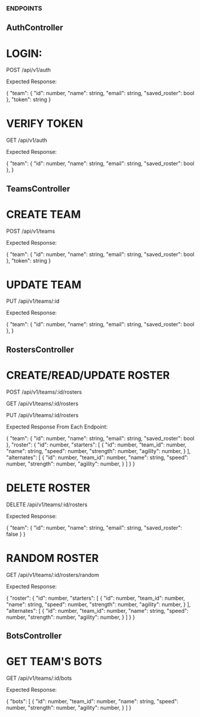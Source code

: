 ### ENDPOINTS

## AuthController

# LOGIN:

POST /api/v1/auth

Expected Response:

{
    "team": {
        "id": number,
        "name": string,
        "email": string,
        "saved_roster": bool
    },
    "token": string
}


# VERIFY TOKEN

GET /api/v1/auth

Expected Response:

{
    "team": {
        "id": number,
        "name": string,
        "email": string,
        "saved_roster": bool
    },
}


## TeamsController

# CREATE TEAM

POST /api/v1/teams

Expected Response:

{
    "team": {
        "id": number,
        "name": string,
        "email": string,
        "saved_roster": bool
    },
    "token": string
}


# UPDATE TEAM

PUT /api/v1/teams/:id

Expected Response:

{
    "team": {
        "id": number,
        "name": string,
        "email": string,
        "saved_roster": bool
    },
}


## RostersController

# CREATE/READ/UPDATE ROSTER

POST /api/v1/teams/:id/rosters

GET /api/v1/teams/:id/rosters

PUT /api/v1/teams/:id/rosters


Expected Response From Each Endpoint:

{
    "team": {
        "id": number,
        "name": string,
        "email": string,
        "saved_roster": bool
    },
    "roster": {
        "id": number,
        "starters": [
            {
                "id": number,
                "team_id": number,
                "name": string,
                "speed": number,
                "strength": number,
                "agility": number,
            }
        ],
        "alternates": [
            {
                "id": number,
                "team_id": number,
                "name": string,
                "speed": number,
                "strength": number,
                "agility": number,
            }
        ]
    }
}



# DELETE ROSTER

DELETE /api/v1/teams/:id/rosters

Expected Response:

{
    "team": {
        "id": number,
        "name": string,
        "email": string,
        "saved_roster": false
    }
}


# RANDOM ROSTER

GET /api/v1/teams/:id/rosters/random

Expected Response:

{
    "roster": {
        "id": number,
        "starters": [
            {
                "id": number,
                "team_id": number,
                "name": string,
                "speed": number,
                "strength": number,
                "agility": number,
            }
        ],
        "alternates": [
            {
                "id": number,
                "team_id": number,
                "name": string,
                "speed": number,
                "strength": number,
                "agility": number,
            }
        ]
    }
}


## BotsController

# GET TEAM'S BOTS

GET /api/v1/teams/:id/bots

Expected Response:

{
    "bots": [
        {
            "id": number,
            "team_id": number,
            "name": string,
            "speed": number,
            "strength": number,
            "agility": number,
        }
    ]
}